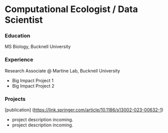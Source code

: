 # Computational Ecologist / Data Scientist

### Education
MS Biology, Bucknell University

### Experience
Research Associate @ Martine Lab, Bucknell University
- Big Impact Project 1
- Big Impact Project 2

### Projects
[publication] (https://link.springer.com/article/10.1186/s13002-023-00632-1)
- project description incoming.
- project description incoming. 


